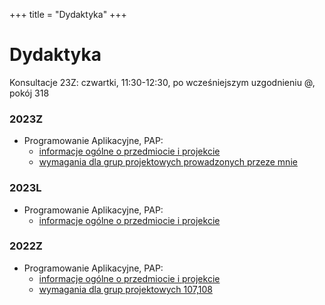 +++
title = "Dydaktyka"
+++

# Dydaktyka

Konsultacje 23Z: czwartki, 11:30-12:30, po wcześniejszym uzgodnieniu @, pokój 318

### 2023Z
- Programowanie Aplikacyjne, PAP:
	- [informacje ogólne o przedmiocie i projekcie](/Regulamin_PAP23Z.pdf)
	- [wymagania dla grup projektowych prowadzonych przeze mnie](/wymagania_2023Z_PAP.pdf)

### 2023L 
- Programowanie Aplikacyjne, PAP:
	- [informacje ogólne o przedmiocie i projekcie](https://studia2.elka.pw.edu.pl/file/23L/103A-INxxx-ISP-PAP/priv/)

### 2022Z

- Programowanie Aplikacyjne, PAP:
	- [informacje ogólne o przedmiocie i projekcie](https://studia2.elka.pw.edu.pl/file/22Z/103A-INxxx-ISP-PAP/priv/)
	- [wymagania dla grup projektowych 107,108](/wymagania_2022Z_PAP.pdf)

